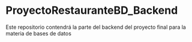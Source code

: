 # ProyectoRestauranteBD_Backend
Este repositorio contendrá la parte del backend del proyecto final para la materia de bases de datos
